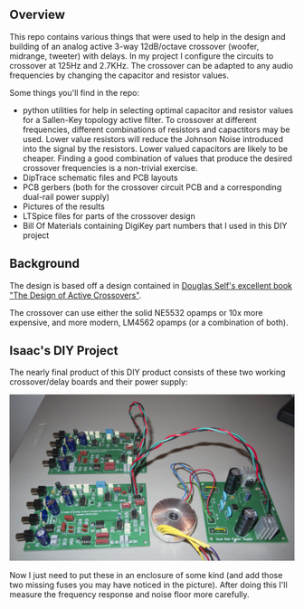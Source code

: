 ## Overview
This repo contains various things that were used to help in the design and building of an analog active 3-way 12dB/octave crossover (woofer, midrange, tweeter) with delays. In my project I configure the circuits to crossover at 125Hz and 2.7KHz. The crossover can be adapted to any audio frequencies by changing the capacitor and resistor values.


Some things you'll find in the repo:
* python utilities for help in selecting optimal capacitor and resistor values for a Sallen-Key topology active filter. To crossover at different frequencies, different combinations of resistors and capactitors may be used. Lower value resistors will reduce the Johnson Noise introduced into the signal by the resistors. Lower valued capacitors are likely to be cheaper. Finding a good combination of values that produce the desired crossover frequencies is a non-trivial exercise.
* DipTrace schematic files and PCB layouts
* PCB gerbers (both for the crossover circuit PCB and a corresponding dual-rail power supply)
* Pictures of the results
* LTSpice files for parts of the crossover design
* Bill Of Materials containing DigiKey part numbers that I used in this DIY project

## Background
The design is based off a design contained in <a href="http://www.amazon.com/Design-Active-Crossovers-Douglas-Self/dp/0240817389/ref=sr_1_3?ie=UTF8&qid=1420854829&sr=8-3&keywords=douglas+self">Douglas Self's excellent book "The Design of Active Crossovers"</a>.

The crossover can use either the solid NE5532 opamps or 10x more expensive, and more modern, LM4562 opamps (or a combination of both).
 
## Isaac's DIY Project

The nearly final product of this DIY product consists of these two working crossover/delay boards and their power supply:

![](./photos/crossover_boards.jpg)

Now I just need to put these in an enclosure of some kind (and add those two missing fuses you may have noticed in the picture). After doing this I'll measure the frequency response and noise floor more carefully.

